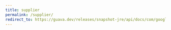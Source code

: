 ```yaml
---
title: supplier
permalink: /supplier/
redirect_to: https://guava.dev/releases/snapshot-jre/api/docs/com/google/common/base/Supplier.html
---
```

